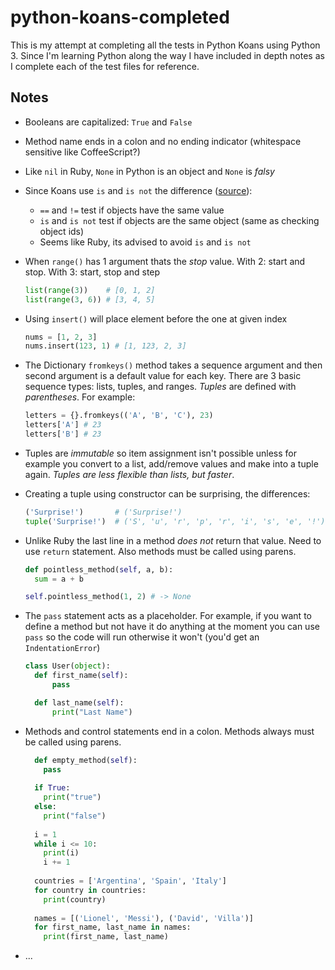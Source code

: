 # python-koans-completed

This is my attempt at completing all the tests in Python Koans using Python 3. Since I'm learning Python along the way I have included 
in depth notes as I complete each of the test files for reference.

## Notes

* Booleans are capitalized: `True` and `False`
* Method name ends in a colon and no ending indicator (whitespace sensitive like CoffeeScript?)
* Like `nil` in Ruby, `None` in Python is an object and `None` is *falsy*
* Since Koans use `is` and `is not` the difference ([source](http://stackoverflow.com/a/4485254/941579)):
  * `==` and `!=` test if objects have the same value
  * `is` and `is not` test if objects are the same object (same as checking object ids)
  * Seems like Ruby, its advised to avoid `is` and `is not`
* When `range()` has 1 argument thats the *stop* value. With 2: start and stop. With 3: start, stop and step

  ```python
  list(range(3))    # [0, 1, 2]
  list(range(3, 6)) # [3, 4, 5]
  ```

* Using `insert()` will place element before the one at given index

  ```python
  nums = [1, 2, 3]
  nums.insert(123, 1) # [1, 123, 2, 3]
  ```

* The Dictionary `fromkeys()` method takes a sequence argument and then second argument is a default value for each key. There are 3 basic sequence types: lists, tuples, and ranges. *Tuples* are defined with *parentheses*. For example:

  ```python
  letters = {}.fromkeys(('A', 'B', 'C'), 23)
  letters['A'] # 23
  letters['B'] # 23
  ```

* Tuples are *immutable* so item assignment isn't possible unless for example you convert to a list, add/remove values and make into a tuple again. *Tuples are less flexible than lists, but faster*.
* Creating a tuple using constructor can be surprising, the differences:

  ```python
  ('Surprise!')       # ('Surprise!')
  tuple('Surprise!')  # ('S', 'u', 'r', 'p', 'r', 'i', 's', 'e', '!')
  ```

* Unlike Ruby the last line in a method *does not* return that value. Need to use `return` statement. Also methods must be called using parens.

  ```python
  def pointless_method(self, a, b):
    sum = a + b

  self.pointless_method(1, 2) # -> None
  ```

* The `pass` statement acts as a placeholder. For example, if you want to define a method but not have it do anything at the moment you can use `pass` so the code will run otherwise it won't (you'd get an `IndentationError`)

  ```python
  class User(object):
    def first_name(self):
        pass

    def last_name(self):
        print("Last Name")
  ```

* Methods and control statements end in a colon. Methods always must be called using parens.

  ```python
    def empty_method(self):
      pass
    
    if True:
      print("true")
    else:
      print("false")
    
    i = 1
    while i <= 10:
      print(i)
      i += 1
    
    countries = ['Argentina', 'Spain', 'Italy']
    for country in countries:
      print(country)
    
    names = [('Lionel', 'Messi'), ('David', 'Villa')]
    for first_name, last_name in names:
      print(first_name, last_name)
  ```

* ...
